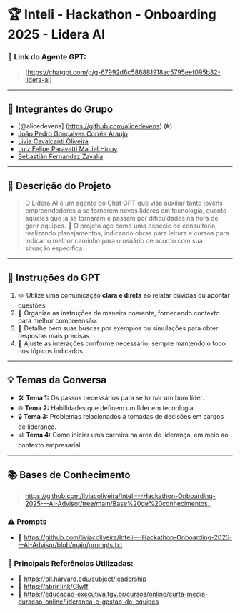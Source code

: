 # 🏆 Inteli - Hackathon - Onboarding 2025 - Lidera AI #

### **🔗 Link do Agente GPT:**  
> (https://chatgpt.com/g/g-67992d6c586881918ac5795eef095b32-lidera-ai)
---

## **👥 Integrantes do Grupo**  
- [@alicedevens] (https://github.com/alicedevens) (#)
- [João Pedro Gonçalves Corrêa Araujo](#)
- [Livia Cavalcanti Oliveira](#)
- [Luiz Felipe Paravatti Maciel Hinuy](#)
- [Sebastián Fernandez Zavalía](#)
---

## **📄 Descrição do Projeto**  
> O Lidera AI é um agente do Chat GPT que visa auxiliar tanto jovens empreendedores a se tornarem novos líderes em tecnologia, quanto aqueles que já se tornaram e passam por dificuldades na hora de gerir equipes. 🎯 O projeto age como uma espécie de consultoria, realizando planejamentos, indicando obras para leitura e cursos para indicar o melhor caminho para o usuário de acordo com sua situação específica.

---

## **🤖 Instruções do GPT** 
1. ✏️  Utilize uma comunicação **clara e direta** ao relatar dúvidas ou apontar questões.
2. 📌 Organize as instruções de maneira coerente, fornecendo contexto para melhor compreensão.
3. 🧐 Detalhe bem suas buscas por exemplos ou simulações para obter respostas mais precisas.
4. 🔄 Ajuste as interações conforme necessário, sempre mantendo o foco nos tópicos indicados.
---

## **💡 Temas da Conversa** 
- 🛠️ **Tema 1:** Os passos necessários para se tornar um bom líder.
- 🌐 **Tema 2:** Habilidades que definem um líder em tecnologia.
- 🔒 **Tema 3:** Problemas relacionados à tomadas de decisões em cargos de liderança.
- 📊 **Tema 4:** Como iniciar uma carreira na área de liderança, em meio ao contexto empresarial.

---

## **📚 Bases de Conhecimento**  
> https://github.com/liviacoliveira/Inteli---Hackathon-Onboarding-2025---AI-Advisor/tree/main/Base%20de%20conhecimentos_

### **⚠️ Prompts**
- 📗 https://github.com/liviacoliveira/Inteli---Hackathon-Onboarding-2025---AI-Advisor/blob/main/prompts.txt

### **📘 Principais Referências Utilizadas:**  
- 📗 https://pll.harvard.edu/subject/leadership
- 📙 https://abrir.link/Glwff
- 📕 https://educacao-executiva.fgv.br/cursos/online/curta-media-duracao-online/lideranca-e-gestao-de-equipes

